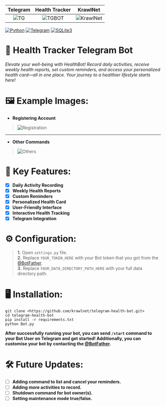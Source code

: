 |               Telegram               |        Health Tracker          |       KrawlNet        |
|:------------------------------------:|:------------------------------:|:-----------------------------:|
| ![TG](https://i.imgur.com/B2JKLct.png "TG") | ![TGBOT](https://i.imgur.com/W0H2sNU.jpg "TG") | ![KrawlNet](https://i.imgur.com/Wms6MK3.png "KrawlNet") |


[![Python](https://img.shields.io/badge/Python-3776AB?style=for-the-badge&logo=python&logoColor=white)](https://www.python.org) [![Telegram](https://img.shields.io/badge/Telegram-2CA5E0?style=for-the-badge&logo=telegram&logoColor=white)](https://telegram.org/) [![SQLite3](https://img.shields.io/badge/SQLite-07405E?style=for-the-badge&logo=sqlite&logoColor=white)](https://www.sqlite.org/index.html)

# 🤖 Health Tracker Telegram Bot
###### Elevate your well-being with HealthBot! Record daily activities, receive weekly health reports, set custom reminders, and access your personalized health card—all in one place. Your journey to a healthier lifestyle starts here! 

# 🖼️ Example Images:
- **Registering Account**

> ![Registration](https://i.imgur.com/EYEU4tw.jpg "Registration")

------------
- **Other Commands**

> ![Others](https://i.imgur.com/7FecTuS.jpg "Others")

# 📜 Key Features:

- [x] **Daily Activity Recording**
- [x] **Weekly Health Reports**
- [x] **Custom Reminders**
- [x] **Personalized Health Card**
- [x] **User-Friendly Interface**
- [x] **Interactive Health Tracking**
- [x] **Telegram Integration**

# ⚙️ Configuration:

> **1.** Open `settings.py` file.<br>
> **2.** Replace `YOUR_TOKEN_HERE` with your Bot token that you got from the [@BotFather](https://telegram.me/BotFather).<br>
> **3.** Replace `YOUR_DATA_DIRECTORY_PATH_HERE` with your full data directory path.

# 🖥️ Installation:

```
git clone <https://github.com/krawlnet/telegram-health-bot.git>
cd telegram-health-bot
pip install -r requirements.txt
python Bot.py
```

**After successfully running your bot, you can send `/start` command to your Bot User on Telegram and get started!
Additionally, you can customise your bot by contacting the [@BotFather](https://telegram.me/BotFather).**

# 🛠️ Future Updates:

- [ ] **Adding command to list and cancel your reminders.**
- [ ] **Adding more activities to record.**
- [ ] **Shutdown command for bot owner(s).**
- [ ] **Setting maintenance mode true/false.**
